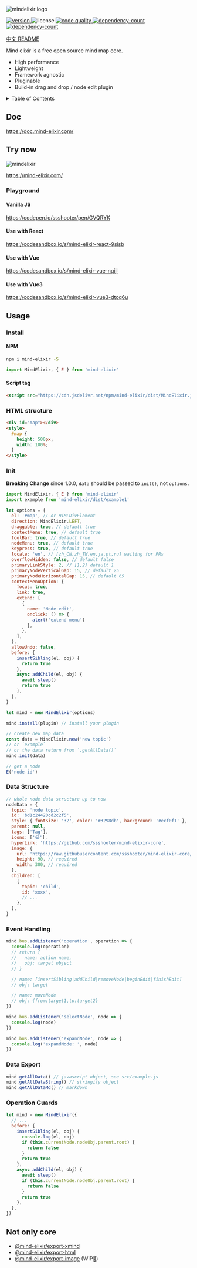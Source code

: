 ![mindelixir logo](https://raw.githubusercontent.com/ssshooter/mind-elixir-core/master/images/logo.png)

<p>
  <a href="https://www.npmjs.com/package/mind-elixir">
    <img src="https://img.shields.io/npm/v/mind-elixir" alt="version">
  </a>
  <img src="https://img.shields.io/npm/l/mind-elixir" alt="license">
  <a href="https://app.codacy.com/gh/ssshooter/mind-elixir-core?utm_source=github.com&utm_medium=referral&utm_content=ssshooter/mind-elixir-core&utm_campaign=Badge_Grade_Settings">
    <img src="https://api.codacy.com/project/badge/Grade/09fadec5bf094886b30cea6aabf3a88b" alt="code quality">
  </a>
  <a href="https://bundlephobia.com/result?p=mind-elixir">
    <img src="https://badgen.net/bundlephobia/dependency-count/mind-elixir" alt="dependency-count">
  </a>
  <a href="https://packagephobia.com/result?p=mind-elixir">
    <img src="https://packagephobia.com/badge?p=mind-elixir" alt="dependency-count">
  </a>
</p>

[中文 README](https://github.com/ssshooter/mind-elixir-core/blob/master/readme.cn.md)

Mind elixir is a free open source mind map core.

- High performance
- Lightweight
- Framework agnostic
- Pluginable
- Build-in drag and drop / node edit plugin

<details>
<summary>Table of Contents</summary>

- [Doc](#doc)
- [Try now](#try-now)
  - [Playground](#playground)
    - [Vanilla JS](#vanilla-js)
    - [Use with React](#use-with-react)
    - [Use with Vue](#use-with-vue)
    - [Use with Vue3](#use-with-vue3)
- [Usage](#usage)
  - [Install](#install)
    - [NPM](#npm)
    - [Script tag](#script-tag)
  - [HTML structure](#html-structure)
  - [Init](#init)
  - [Data Structure](#data-structure)
  - [Event Handling](#event-handling)
  - [Data Export](#data-export)
  - [Operation Guards](#operation-guards)
- [Not only core](#not-only-core)

</details>

## Doc

https://doc.mind-elixir.com/

## Try now

![mindelixir](https://raw.githubusercontent.com/ssshooter/mind-elixir-core/master/images/screenshot.png)

https://mind-elixir.com/

### Playground

#### Vanilla JS

https://codepen.io/ssshooter/pen/GVQRYK

#### Use with React 

https://codesandbox.io/s/mind-elixir-react-9sisb

#### Use with Vue 

https://codesandbox.io/s/mind-elixir-vue-nqjjl

#### Use with Vue3

https://codesandbox.io/s/mind-elixir-vue3-dtcq6u

## Usage

### Install

#### NPM

```bash
npm i mind-elixir -S
```

```javascript
import MindElixir, { E } from 'mind-elixir'
```

#### Script tag

```html
<script src="https://cdn.jsdelivr.net/npm/mind-elixir/dist/MindElixir.js"></script>
```

### HTML structure

```html
<div id="map"></div>
<style>
  #map {
    height: 500px;
    width: 100%;
  }
</style>
```

### Init

**Breaking Change** since 1.0.0, `data` should be passed to `init()`, not `options`.

```javascript
import MindElixir, { E } from 'mind-elixir'
import example from 'mind-elixir/dist/example1'

let options = {
  el: '#map', // or HTMLDivElement
  direction: MindElixir.LEFT,
  draggable: true, // default true
  contextMenu: true, // default true
  toolBar: true, // default true
  nodeMenu: true, // default true
  keypress: true, // default true
  locale: 'en', // [zh_CN,zh_TW,en,ja,pt,ru] waiting for PRs
  overflowHidden: false, // default false
  primaryLinkStyle: 2, // [1,2] default 1
  primaryNodeVerticalGap: 15, // default 25
  primaryNodeHorizontalGap: 15, // default 65
  contextMenuOption: {
    focus: true,
    link: true,
    extend: [
      {
        name: 'Node edit',
        onclick: () => {
          alert('extend menu')
        },
      },
    ],
  },
  allowUndo: false,
  before: {
    insertSibling(el, obj) {
      return true
    },
    async addChild(el, obj) {
      await sleep()
      return true
    },
  },
}

let mind = new MindElixir(options)

mind.install(plugin) // install your plugin

// create new map data
const data = MindElixir.new('new topic')
// or `example`
// or the data return from `.getAllData()`
mind.init(data)

// get a node
E('node-id')
```

### Data Structure

```javascript
// whole node data structure up to now
nodeData = {
  topic: 'node topic',
  id: 'bd1c24420cd2c2f5',
  style: { fontSize: '32', color: '#3298db', background: '#ecf0f1' },
  parent: null,
  tags: ['Tag'],
  icons: ['😀'],
  hyperLink: 'https://github.com/ssshooter/mind-elixir-core',
  image: {
    url: 'https://raw.githubusercontent.com/ssshooter/mind-elixir-core/master/images/logo.png', // required
    height: 90, // required
    width: 300, // required
  },
  children: [
    {
      topic: 'child',
      id: 'xxxx',
      // ...
    },
  ],
}
```

### Event Handling

```javascript
mind.bus.addListener('operation', operation => {
  console.log(operation)
  // return {
  //   name: action name,
  //   obj: target object
  // }

  // name: [insertSibling|addChild|removeNode|beginEdit|finishEdit]
  // obj: target

  // name: moveNode
  // obj: {from:target1,to:target2}
})

mind.bus.addListener('selectNode', node => {
  console.log(node)
})

mind.bus.addListener('expandNode', node => {
  console.log('expandNode: ', node)
})
```

### Data Export

```javascript
mind.getAllData() // javascript object, see src/example.js
mind.getAllDataString() // stringify object
mind.getAllDataMd() // markdown
```

### Operation Guards

```javascript
let mind = new MindElixir({
  // ...
  before: {
    insertSibling(el, obj) {
      console.log(el, obj)
      if (this.currentNode.nodeObj.parent.root) {
        return false
      }
      return true
    },
    async addChild(el, obj) {
      await sleep()
      if (this.currentNode.nodeObj.parent.root) {
        return false
      }
      return true
    },
  },
})
```

## Not only core

- [@mind-elixir/export-xmind](https://github.com/ssshooter/export-xmind)
- [@mind-elixir/export-html](https://github.com/ssshooter/export-html)
- [@mind-elixir/export-image](https://github.com/ssshooter/export-image) (WIP🚧)
